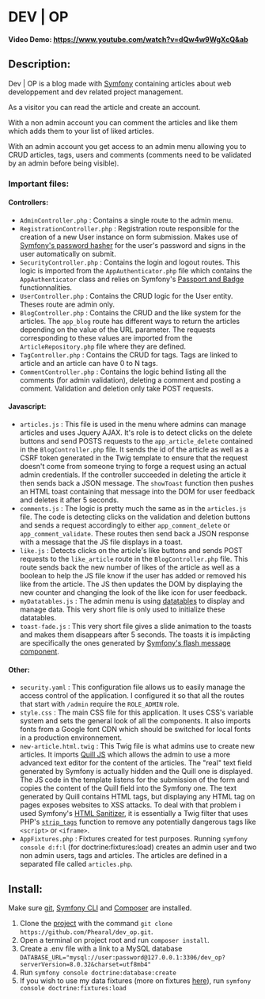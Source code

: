 # DEV | OP
#### Video Demo:  https://www.youtube.com/watch?v=dQw4w9WgXcQ&ab
## Description:
Dev | OP is a blog made with [Symfony](https://symfony.com/) containing articles about web developpement and dev related project management.

As a visitor you can read the article and create an account.

With a non admin account you can comment the articles and like them which adds them to your list of liked articles.

With an admin account you get access to an admin menu allowing you to CRUD articles, tags, users and comments (comments need to be validated by an admin before being visible).

### Important files:
#### Controllers:
- `AdminController.php` : Contains a single route to the admin menu.
- `RegistrationController.php` : Registration route responsible for the creation of a new User instance on form submission. Makes use of [Symfony's password hasher](https://symfony.com/doc/6.4/security/passwords.html#hashing-the-password) for the user's password and signs in the user automatically on submit.
- `SecurityController.php` : Contains the login and logout routes. This logic is imported from the `AppAuthenticator.php` file which contains the `AppAuthenticator` class and relies on Symfony's [Passport and Badge](https://symfony.com/doc/6.4/security/custom_authenticator.html) functionnalities. 
- `UserController.php` : Contains the CRUD logic for the User entity. Theses route are admin only.
- `BlogController.php` : Contains the CRUD and the like system for the articles. The `app_blog` route has different ways to return the articles depending on the value of the URL parameter. The requests corresponding to these values are imported from the `ArticleRepository.php` file where they are defined.
- `TagController.php` : Contains the CRUD for tags. Tags are linked to article and an article can have 0 to N tags.
- `CommentController.php` : Contains the logic behind listing all the comments (for admin validation), deleting a comment and posting a comment. Validation and deletion only take POST requests.

#### Javascript:
- `articles.js` : This file is used in the menu where admins can manage articles and uses Jquery AJAX. It's role is to detect clicks on the delete buttons and send POSTS requests to the `app_article_delete` contained in the `BlogController.php` file. It sends the id of the article as well as a CSRF token generated in the Twig template to ensure that the request doesn't come from someone trying to forge a request using an actual admin credentials. If the controller succeeded in deleting the article it then sends back a JSON message. The `showToast` function then pushes an HTML toast containing that message into the DOM for user feedback and deletes it after 5 seconds.
- `comments.js` : The logic is pretty much the same as in the `articles.js` file. The code is detecting clicks on the validation and deletion buttons and sends a request accordingly to either `app_comment_delete` or `app_comment_validate`. These routes then send back a JSON response with a message that the JS file displays in a toast.
- `like.js` : Detects clicks on the article's like buttons and sends POST requests to the `like_article` route in the `BlogController.php` file. This route sends back the new number of likes of the article as well as a boolean to help the JS file know if the user has added or removed his like from the article. The JS then updates the DOM by displaying the new counter and changing the look of the like icon for user feedback.
- `myDatatables.js` : The admin menu is using [datatables](https://datatables.net/) to display and manage data. This very short file is only used to initialize these datatables.
- `toast-fade.js` : This very short file gives a slide animation to the toasts and makes them disappears after 5 seconds. The toasts it is impâcting are specifically the ones generated by [Symfony's flash message component](https://symfony.com/doc/6.4/controller.html#managing-the-session).

#### Other:
- `security.yaml` : This configuration file allows us to easily manage the access control of the application. I configured it so that all the routes that start with `/admin` require the `ROLE_ADMIN` role.
- `style.css` : The main CSS file for this application. It uses CSS's variable system and sets the general look of all the components. It also imports fonts from a Google font CDN which should be switched for local fonts in a production environnement.
- `new-article.html.twig` : This Twig file is what admins use to create new articles. It imports [Quill JS](https://quilljs.com/) which allows the admin to use a more advanced text editor for the content of the articles. The "real" text field generated by Symfony is actually hidden and the Quill one is displayed. The JS code in the template listens for the submission of the form and copies the content of the Quill field into the Symfony one. The text generated by Quill contains HTML tags, but displaying any HTML tag on pages exposes websites to XSS attacks. To deal with that problem i used Symfony's [HTML Sanitizer](https://symfony.com/doc/6.4/html_sanitizer.html), it is essentially a Twig filter that uses PHP's [`strip_tags`](https://www.php.net/manual/en/function.strip-tags.php) function to remove any potentially dangerous tags like `<script>` or `<iframe>`.
- `AppFixtures.php` : Fixtures created for test purposes. Running `symfony console d:f:l` (for doctrine:fixtures:load) creates an admin user and two non admin users, tags and articles. The articles are defined in a separated file called `articles.php`.

## Install:
Make sure [git](https://git-scm.com/downloads), [Symfony CLI](https://symfony.com/download) and [Composer](https://getcomposer.org/) are installed.
1. Clone the [project](https://github.com/Phearal/dev_op) with the command `git clone https://github.com/Phearal/dev_op.git`.
2. Open a terminal on project root and run `composer install`.
3. Create a .env file with a link to a MySQL database `DATABASE_URL="mysql://user:password@127.0.0.1:3306/dev_op?serverVersion=8.0.32&charset=utf8mb4"`
4. Run `symfony console doctrine:database:create`
5. If you wish to use my data fixtures (more on fixtures [here](https://symfony.com/bundles/DoctrineFixturesBundle/current/index.html)), run `symfony console doctrine:fixtures:load`
